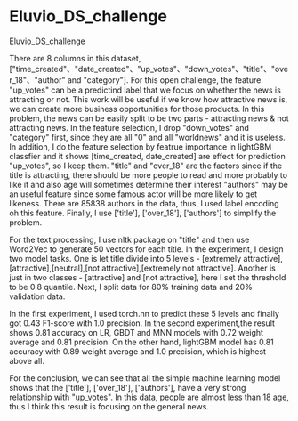 # Eluvio_DS_challenge
Eluvio_DS_challenge

There are 8 columns in this dataset, ["time_created"、"date_created"、"up_votes"、"down_votes"、"title"、"over_18"、"author" and "category"]. 
For this open challenge, the feature "up_votes" can be a predictind label that we focus on whether the news is attracting or not.
This work will be useful if we know how attractive news is, we can create more business opportunities for those products.
In this problem, the news can be easily split to be two parts - attracting news & not attracting news.
In the feature selection, I drop "down_votes" and "category" first, since they are all "0" and all "worldnews" and it is useless.
In addition, I do the feature selection by featrue importance in lightGBM classfier and it shows [time_created, date_created] are effect for prediction "up_votes", so I keep them.
"title" and "over_18" are the factors since if the title is attracting, there should be more people to read and more probably to like it and also age will sometimes determine their interest
"authors" may be an useful feature since some famous actor will be more likely to get likeness.
There are 85838 authors in the data, thus, I used label encoding oh this feature.
Finally, I use ['title'], ['over_18'], ['authors'] to simplify the problem.

For the text processing, I use nltk package on "title" and then use Word2Vec to generate 50 vectors for each title.
In the experiment, I design two model tasks. One is let title divide into 5 levels - [extremely attractive],[attractive],[neutral],[not attractive],[extremely not attractive].
Another is just in two classes - [attractive] and [not attractive], here I set the threshold to be 0.8 quantile.
Next, I split data for 80% training data and 20% validation data. 

In the first experiment, I used torch.nn to predict these 5 levels and finally got 0.43 F1-score with 1.0 precision.
In the second experiment,the result shows 0.81 accuracy on LR, GBDT and MNN models with 0.72 weight average and 0.81 precision.
On the other hand, lightGBM model has 0.81 accuracy with 0.89 weight average and 1.0 precision, which is highest above all.

For the conclusion, we can see that all the simple machine learning model shows that the ['title'], ['over_18'], ['authors'], have a very strong relationship with "up_votes".
In this data, people are almost less than 18 age, thus I think this result is focusing on the general news.
